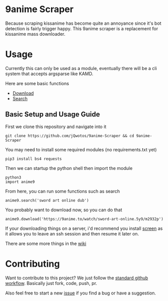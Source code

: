 # 9anime Scraper
Because scraping kissanime has become quite an annoyance since it's bot detection is fairly trigger happy. This 9anime scraper is a replacement for kissanime mass downloader.

# Usage
Currently this can only be used as a module, eventually there will be a cli system that accepts argsparse like KAMD.

Here are some basic functions

- [Download](https://github.com/jQwotos/9anime-Scraper/wiki)
- [Search](https://github.com/jQwotos/9anime-Scraper/wiki/Search)

## Basic Setup and Usage Guide

First we clone this repository and navigate into it
```
git clone https://github.com/jQwotos/9anime-Scraper && cd 9anime-Scraper
```

You may need to install some required modules (no requirements.txt yet)
```
pip3 install bs4 requests
```

Then we can startup the python shell then import the module
```
python3
import anime9
```

From here, you can run some functions such as search
```
anime9.search('sword art online dub')
```

You probably want to download now, so you can do that
```
anime9.download('https://9anime.to/watch/sword-art-online.5y9/m2932p')
```

If your downloading things on a server, i'd recommend you install [screen](https://help.ubuntu.com/community/Screen) as it allows you to leave an ssh session and then resume it later on.

There are some more things in the [wiki](https://github.com/jQwotos/9anime-Scraper/wiki)

# Contributing
Want to contribute to this project? We just follow the [standard github workflow](https://gist.github.com/Chaser324/ce0505fbed06b947d962). Basically just fork, code, push, pr.

Also feel free to start a new [issue](https://github.com/jQwotos/9anime-Scraper/issues) if you find a bug or have a suggestion.
